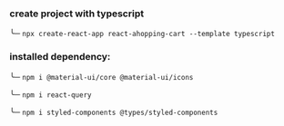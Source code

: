 ### create project with typescript 

╰─ ``` npx create-react-app react-ahopping-cart --template typescript ```


### installed dependency:

╰─ ``` npm i @material-ui/core @material-ui/icons ```

╰─ ``` npm i react-query ```

╰─ ``` npm i styled-components @types/styled-components ```




